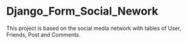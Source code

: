 # Django_Form_Social_Nework
This project is based on the social media network with tables of User, Friends, Post and Comments.

